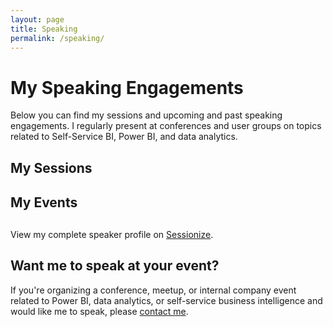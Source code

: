 ```yaml
---
layout: page
title: Speaking
permalink: /speaking/
---
```


# My Speaking Engagements

Below you can find my sessions and upcoming and past speaking engagements. I regularly present at conferences and user groups on topics related to Self-Service BI, Power BI, and data analytics.

## My Sessions

<div id="sessionize-sessions">
  <!-- Sessions will be loaded here -->
  <script type="text/javascript" src="https://sessionize.com/api/speaker/sessions/4e3sncv7tx/0x0x3fb393x"></script>
</div>

## My Events
<div id="sessionize-sessions">
    <script type="text/javascript" src="https://sessionize.com/api/speaker/events/4e3sncv7tx/0x0x3fb393x"></script>
</div>

<p>View my complete speaker profile on <a href="https://sessionize.com/mihalykavasi/" target="_blank">Sessionize</a>.</p>

<style>
#sessionize-sessions {
  margin: 30px 0;
}
#sessionize-sessions .sz-session {
  margin-bottom: 20px;
  padding-bottom: 20px;
  border-bottom: 1px solid #e8e8e8;
}
#sessionize-sessions .sz-session:last-child {
  border-bottom: none;
}
#sessionize-sessions h3 {
  margin-bottom: 5px;
}
#sessionize-sessions .sz-session__info {
  font-size: 0.9em;
  color: #666;
}
</style>

## Want me to speak at your event?

If you're organizing a conference, meetup, or internal company event related to Power BI, data analytics, or self-service business intelligence and would like me to speak, please [contact me](/about/).